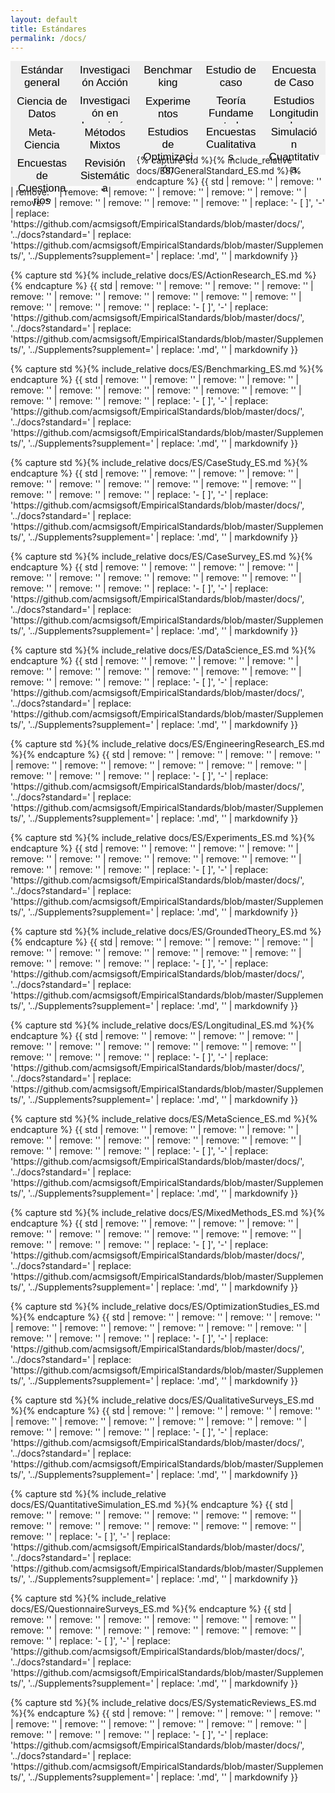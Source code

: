 ```yaml
---
layout: default
title: Estándares
permalink: /docs/
---   
```


<html>
<head>
<style>
.tablinks {
  background-color: #inherit;
  color: black;
  float: left;
  border: none;
  outline: none;
  cursor: pointer;
  padding: 4px 10px;
  font-size: 17px;
  height: 50px;
  width: 20%;
}

.tablinks:hover {
  background-color: #ddd;
}

.tab {
  padding-bottom: 130px;
}

.tab button.active {
  background-color: #ccc;
}

.tabcontent {
  color: black;
  display: none;
  padding: 10px 20px;
  height: 100%;
}
</style>
<script src="../form_generator/js/read_standards.js"></script>
<script>
function openStandardFromURL(evt) {
  standardName = getParameterByName('standard')[0].replaceAll('"', '');

  var i, tabcontent, tablinks;
  tabcontent = document.getElementsByClassName("tabcontent");
  for (i = 0; i < tabcontent.length; i++) {
    tabcontent[i].style.display = "none";
  }
  tablinks = document.getElementsByClassName("tablinks");
  for (i = 0; i < tablinks.length; i++) {
    tablinks[i].className = tablinks[i].className.replace(" active", "");
  }
  document.getElementById(standardName).style.display = "block";
  document.getElementById(standardName+'_b').className += " active";
}
</script>
</head>
<body onload="openStandardFromURL(event)">

<div class="tab">
  <button id="GeneralStandard_b"        class="tablinks" onclick="openStandard(event, 'GeneralStandard')">Estándar general</button>
  <button id="ActionResearch_b"         class="tablinks" onclick="openStandard(event, 'ActionResearch')">Investigación Acción</button>
  <button id="Benchmarking_b"           class="tablinks" onclick="openStandard(event, 'Benchmarking')">Benchmarking</button>
  <button id="CaseStudy_b"              class="tablinks" onclick="openStandard(event, 'CaseStudy')">Estudio de caso</button>
  <button id="CaseSurvey_b"             class="tablinks" onclick="openStandard(event, 'CaseSurvey')">Encuesta de Caso</button>
  <button id="DataScience_b"            class="tablinks" onclick="openStandard(event, 'DataScience')">Ciencia de Datos</button>
  <button id="EngineeringResearch_b"    class="tablinks" onclick="openStandard(event, 'EngineeringResearch')">Investigación en Ingeniería</button>
  <button id="Experiments_b"            class="tablinks" onclick="openStandard(event, 'Experiments')">Experimentos</button>
  <button id="GroundedTheory_b"         class="tablinks" onclick="openStandard(event, 'GroundedTheory')">Teoría Fundamentada</button>
  <button id="Longitudinal_b"           class="tablinks" onclick="openStandard(event, 'Longitudinal')">Estudios Longitudinales</button>
  <button id="MetaScience_b"            class="tablinks" onclick="openStandard(event, 'MetaScience')">Meta-Ciencia</button>
  <button id="MixedMethods_b"           class="tablinks" onclick="openStandard(event, 'MixedMethods')">Métodos Mixtos</button>
  <button id="OptimizationStudies_b"    class="tablinks" onclick="openStandard(event, 'OptimizationStudies')">Estudios de Optimización</button>
  <button id="QualitativeSurveys_b"     class="tablinks" onclick="openStandard(event, 'QualitativeSurveys')">Encuestas Cualitativas</button>
  <button id="QuantitativeSimulation_b" class="tablinks" onclick="openStandard(event, 'QuantitativeSimulation')">Simulación Cuantitativa</button>
  <button id="QuestionnaireSurveys_b"   class="tablinks" onclick="openStandard(event, 'QuestionnaireSurveys')">Encuestas de Cuestionarios</button>
  <button id="SystematicReviews_b"      class="tablinks" onclick="openStandard(event, 'SystematicReviews')">Revisión Sistemática</button>
</div>
<br>
<br>
<div id="GeneralStandard" class="tabcontent">
  <p>
    {% capture std %}{% include_relative docs/ES/GeneralStandard_ES.md %}{% endcapture %}
    {{ std | remove: '<standard name="General Standard">' | remove: '<checklist name="Essential">' | remove: '<checklist name="Desirable">' | remove: '<checklist name="Extraordinary">' | remove: '</checklist>' | remove: '</standard>' | remove: '<footnote>' | remove: '</footnote>' | remove: '<intro>' | remove: '<method>' | remove: '<results>' | remove: '<discussion>' | remove: '<other>' | replace: '- [ ]', '-' | replace: 'https://github.com/acmsigsoft/EmpiricalStandards/blob/master/docs/', '../docs?standard=' | replace: 'https://github.com/acmsigsoft/EmpiricalStandards/blob/master/Supplements/', '../Supplements?supplement=' | replace: '.md', '' | markdownify }}
  </p>
</div>

<div id="ActionResearch" class="tabcontent">
  <p>
    {% capture std %}{% include_relative docs/ES/ActionResearch_ES.md %}{% endcapture %}
    {{ std | remove: '<standard name="Action Research">' | remove: '<checklist name="Essential">' | remove: '<checklist name="Desirable">' | remove: '<checklist name="Extraordinary">' | remove: '</checklist>' | remove: '</standard>' | remove: '<footnote>' | remove: '</footnote>' | remove: '<intro>' | remove: '<method>' | remove: '<results>' | remove: '<discussion>' | remove: '<other>' | replace: '- [ ]', '-' | replace: 'https://github.com/acmsigsoft/EmpiricalStandards/blob/master/docs/', '../docs?standard=' | replace: 'https://github.com/acmsigsoft/EmpiricalStandards/blob/master/Supplements/', '../Supplements?supplement=' | replace: '.md', '' | markdownify }}
  </p>
</div>
    <div id="Benchmarking" class="tabcontent">
  <p>
    {% capture std %}{% include_relative docs/ES/Benchmarking_ES.md %}{% endcapture %}
    {{ std | remove: '<standard name="Benchmarking (of Software Systems)">' | remove: '<checklist name="Essential">' | remove: '<checklist name="Desirable">' | remove: '<checklist name="Extraordinary">' | remove: '</checklist>' | remove: '</standard>' | remove: '<footnote>' | remove: '</footnote>' | remove: '<intro>' | remove: '<method>' | remove: '<results>' | remove: '<discussion>' | remove: '<other>' | replace: '- [ ]', '-' | replace: 'https://github.com/acmsigsoft/EmpiricalStandards/blob/master/docs/', '../docs?standard=' | replace: 'https://github.com/acmsigsoft/EmpiricalStandards/blob/master/Supplements/', '../Supplements?supplement=' | replace: '.md', '' | markdownify }}
  </p>
</div>

<div id="CaseStudy" class="tabcontent">
  <p>
    {% capture std %}{% include_relative docs/ES/CaseStudy_ES.md %}{% endcapture %}
    {{ std | remove: '<standard name="Case Study and Ethnography">' | remove: '<checklist name="Essential">' | remove: '<checklist name="Desirable">' | remove: '<checklist name="Extraordinary">' | remove: '</checklist>' | remove: '</standard>' | remove: '<footnote>' | remove: '</footnote>' | remove: '<intro>' | remove: '<method>' | remove: '<results>' | remove: '<discussion>' | remove: '<other>' | replace: '- [ ]', '-' | replace: 'https://github.com/acmsigsoft/EmpiricalStandards/blob/master/docs/', '../docs?standard=' | replace: 'https://github.com/acmsigsoft/EmpiricalStandards/blob/master/Supplements/', '../Supplements?supplement=' | replace: '.md', '' | markdownify }}
  </p>
</div>

<div id="CaseSurvey" class="tabcontent">
  <p>
    {% capture std %}{% include_relative docs/ES/CaseSurvey_ES.md %}{% endcapture %}
    {{ std | remove: '<standard name="Case Survey">' | remove: '<checklist name="Essential">' | remove: '<checklist name="Desirable">' | remove: '<checklist name="Extraordinary">' | remove: '</checklist>' | remove: '</standard>' | remove: '<footnote>' | remove: '</footnote>' | remove: '<intro>' | remove: '<method>' | remove: '<results>' | remove: '<discussion>' | remove: '<other>' | replace: '- [ ]', '-' | replace: 'https://github.com/acmsigsoft/EmpiricalStandards/blob/master/docs/', '../docs?standard=' | replace: 'https://github.com/acmsigsoft/EmpiricalStandards/blob/master/Supplements/', '../Supplements?supplement=' | replace: '.md', '' | markdownify }}
  </p>
</div>

<div id="DataScience" class="tabcontent">
  <p>
    {% capture std %}{% include_relative docs/ES/DataScience_ES.md %}{% endcapture %}
    {{ std | remove: '<standard name="Data Science">' | remove: '<checklist name="Essential">' | remove: '<checklist name="Desirable">' | remove: '<checklist name="Extraordinary">' | remove: '</checklist>' | remove: '</standard>' | remove: '<footnote>' | remove: '</footnote>' | remove: '<intro>' | remove: '<method>' | remove: '<results>' | remove: '<discussion>' | remove: '<other>' | replace: '- [ ]', '-' | replace: 'https://github.com/acmsigsoft/EmpiricalStandards/blob/master/docs/', '../docs?standard=' | replace: 'https://github.com/acmsigsoft/EmpiricalStandards/blob/master/Supplements/', '../Supplements?supplement=' | replace: '.md', '' | markdownify }}
  </p>
</div>

<div id="EngineeringResearch" class="tabcontent">
  <p>
    {% capture std %}{% include_relative docs/ES/EngineeringResearch_ES.md %}{% endcapture %}
    {{ std | remove: '<standard name="Engineering Methods">' | remove: '<checklist name="Essential">' | remove: '<checklist name="Desirable">' | remove: '<checklist name="Extraordinary">' | remove: '</checklist>' | remove: '</standard>' | remove: '<footnote>' | remove: '</footnote>' | remove: '<intro>' | remove: '<method>' | remove: '<results>' | remove: '<discussion>' | remove: '<other>' | replace: '- [ ]', '-' | replace: 'https://github.com/acmsigsoft/EmpiricalStandards/blob/master/docs/', '../docs?standard=' | replace: 'https://github.com/acmsigsoft/EmpiricalStandards/blob/master/Supplements/', '../Supplements?supplement=' | replace: '.md', '' | markdownify }}
  </p>
</div>

<div id="Experiments" class="tabcontent">
  <p>
    {% capture std %}{% include_relative docs/ES/Experiments_ES.md %}{% endcapture %}
    {{ std | remove: '<standard name="Experiments (with Human Participants)">' | remove: '<checklist name="Essential">' | remove: '<checklist name="Desirable">' | remove: '<checklist name="Extraordinary">' | remove: '</checklist>' | remove: '</standard>' | remove: '<footnote>' | remove: '</footnote>' | remove: '<intro>' | remove: '<method>' | remove: '<results>' | remove: '<discussion>' | remove: '<other>' | replace: '- [ ]', '-' | replace: 'https://github.com/acmsigsoft/EmpiricalStandards/blob/master/docs/', '../docs?standard=' | replace: 'https://github.com/acmsigsoft/EmpiricalStandards/blob/master/Supplements/', '../Supplements?supplement=' | replace: '.md', '' | markdownify }}
  </p>
</div>

<div id="GroundedTheory" class="tabcontent">
  <p>
    {% capture std %}{% include_relative docs/ES/GroundedTheory_ES.md %}{% endcapture %}
    {{ std | remove: '<standard name="Grounded Theory">' | remove: '<checklist name="Essential">' | remove: '<checklist name="Desirable">' | remove: '<checklist name="Extraordinary">' | remove: '</checklist>' | remove: '</standard>' | remove: '<footnote>' | remove: '</footnote>' | remove: '<intro>' | remove: '<method>' | remove: '<results>' | remove: '<discussion>' | remove: '<other>' | replace: '- [ ]', '-' | replace: 'https://github.com/acmsigsoft/EmpiricalStandards/blob/master/docs/', '../docs?standard=' | replace: 'https://github.com/acmsigsoft/EmpiricalStandards/blob/master/Supplements/', '../Supplements?supplement=' | replace: '.md', '' | markdownify }}
  </p>
</div>

<div id="Longitudinal" class="tabcontent">
  <p>
    {% capture std %}{% include_relative docs/ES/Longitudinal_ES.md %}{% endcapture %}
    {{ std | remove: '<standard name="Longitudinal">' | remove: '<checklist name="Essential">' | remove: '<checklist name="Desirable">' | remove: '<checklist name="Extraordinary">' | remove: '</checklist>' | remove: '</standard>' | remove: '<footnote>' | remove: '</footnote>' | remove: '<intro>' | remove: '<method>' | remove: '<results>' | remove: '<discussion>' | remove: '<other>' | replace: '- [ ]', '-' | replace: 'https://github.com/acmsigsoft/EmpiricalStandards/blob/master/docs/', '../docs?standard=' | replace: 'https://github.com/acmsigsoft/EmpiricalStandards/blob/master/Supplements/', '../Supplements?supplement=' | replace: '.md', '' | markdownify }}
  </p>
</div>
<div id="MetaScience" class="tabcontent">
  <p>
    {% capture std %}{% include_relative docs/ES/MetaScience_ES.md %}{% endcapture %}
    {{ std | remove: '<standard name="Meta Science">' | remove: '<checklist name="Essential">' | remove: '<checklist name="Desirable">' | remove: '<checklist name="Extraordinary">' | remove: '</checklist>' | remove: '</standard>' | remove: '<footnote>' | remove: '</footnote>' | remove: '<intro>' | remove: '<method>' | remove: '<results>' | remove: '<discussion>' | remove: '<other>' | replace: '- [ ]', '-' | replace: 'https://github.com/acmsigsoft/EmpiricalStandards/blob/master/docs/', '../docs?standard=' | replace: 'https://github.com/acmsigsoft/EmpiricalStandards/blob/master/Supplements/', '../Supplements?supplement=' | replace: '.md', '' | markdownify }}
  </p>
</div>
<div id="MixedMethods" class="tabcontent">
  <p>
    {% capture std %}{% include_relative docs/ES/MixedMethods_ES.md %}{% endcapture %}
    {{ std | remove: '<standard name="Mixed Methods">' | remove: '<checklist name="Essential">' | remove: '<checklist name="Desirable">' | remove: '<checklist name="Extraordinary">' | remove: '</checklist>' | remove: '</standard>' | remove: '<footnote>' | remove: '</footnote>' | remove: '<intro>' | remove: '<method>' | remove: '<results>' | remove: '<discussion>' | remove: '<other>' | replace: '- [ ]', '-' | replace: 'https://github.com/acmsigsoft/EmpiricalStandards/blob/master/docs/', '../docs?standard=' | replace: 'https://github.com/acmsigsoft/EmpiricalStandards/blob/master/Supplements/', '../Supplements?supplement=' | replace: '.md', '' | markdownify }}
  </p>
</div>

<div id="OptimizationStudies" class="tabcontent">
  <p>
    {% capture std %}{% include_relative docs/ES/OptimizationStudies_ES.md %}{% endcapture %}
    {{ std | remove: '<standard name="Optimization Studies">' | remove: '<checklist name="Essential">' | remove: '<checklist name="Desirable">' | remove: '<checklist name="Extraordinary">' | remove: '</checklist>' | remove: '</standard>' | remove: '<footnote>' | remove: '</footnote>' | remove: '<intro>' | remove: '<method>' | remove: '<results>' | remove: '<discussion>' | remove: '<other>' | replace: '- [ ]', '-' | replace: 'https://github.com/acmsigsoft/EmpiricalStandards/blob/master/docs/', '../docs?standard=' | replace: 'https://github.com/acmsigsoft/EmpiricalStandards/blob/master/Supplements/', '../Supplements?supplement=' | replace: '.md', '' | markdownify }}
  </p>
</div>

<div id="QualitativeSurveys" class="tabcontent">
  <p>
    {% capture std %}{% include_relative docs/ES/QualitativeSurveys_ES.md %}{% endcapture %}
    {{ std | remove: '<standard name="Qualitative Surveys (Interview Studies)">' | remove: '<checklist name="Essential">' | remove: '<checklist name="Desirable">' | remove: '<checklist name="Extraordinary">' | remove: '</checklist>' | remove: '</standard>' | remove: '<footnote>' | remove: '</footnote>' | remove: '<intro>' | remove: '<method>' | remove: '<results>' | remove: '<discussion>' | remove: '<other>' | replace: '- [ ]', '-' | replace: 'https://github.com/acmsigsoft/EmpiricalStandards/blob/master/docs/', '../docs?standard=' | replace: 'https://github.com/acmsigsoft/EmpiricalStandards/blob/master/Supplements/', '../Supplements?supplement=' | replace: '.md', '' | markdownify }}
  </p>
</div>

<div id="QuantitativeSimulation" class="tabcontent">
  <p>
    {% capture std %}{% include_relative docs/ES/QuantitativeSimulation_ES.md %}{% endcapture %}
    {{ std | remove: '<standard name="Simulation">' | remove: '<checklist name="Essential">' | remove: '<checklist name="Desirable">' | remove: '<checklist name="Extraordinary">' | remove: '</checklist>' | remove: '</standard>' | remove: '<footnote>' | remove: '</footnote>' | remove: '<intro>' | remove: '<method>' | remove: '<results>' | remove: '<discussion>' | remove: '<other>' | replace: '- [ ]', '-' | replace: 'https://github.com/acmsigsoft/EmpiricalStandards/blob/master/docs/', '../docs?standard=' | replace: 'https://github.com/acmsigsoft/EmpiricalStandards/blob/master/Supplements/', '../Supplements?supplement=' | replace: '.md', '' | markdownify }}
  </p>
</div>

<div id="QuestionnaireSurveys" class="tabcontent">
  <p>
    {% capture std %}{% include_relative docs/ES/QuestionnaireSurveys_ES.md %}{% endcapture %}
    {{ std | remove: '<standard name="Questionnaire Surveys">' | remove: '<checklist name="Essential">' | remove: '<checklist name="Desirable">' | remove: '<checklist name="Extraordinary">' | remove: '</checklist>' | remove: '</standard>' | remove: '<footnote>' | remove: '</footnote>' | remove: '<intro>' | remove: '<method>' | remove: '<results>' | remove: '<discussion>' | remove: '<other>' | replace: '- [ ]', '-' | replace: 'https://github.com/acmsigsoft/EmpiricalStandards/blob/master/docs/', '../docs?standard=' | replace: 'https://github.com/acmsigsoft/EmpiricalStandards/blob/master/Supplements/', '../Supplements?supplement=' | replace: '.md', '' | markdownify }}
  </p>
</div>

<div id="SystematicReviews" class="tabcontent">
  <p>
    {% capture std %}{% include_relative docs/ES/SystematicReviews_ES.md %}{% endcapture %}
    {{ std | remove: '<standard name="Systematic Reviews">' | remove: '<checklist name="Essential">' | remove: '<checklist name="Desirable">' | remove: '<checklist name="Extraordinary">' | remove: '</checklist>' | remove: '</standard>' | remove: '<footnote>' | remove: '</footnote>' | remove: '<intro>' | remove: '<method>' | remove: '<results>' | remove: '<discussion>' | remove: '<other>' | replace: '- [ ]', '-' | replace: 'https://github.com/acmsigsoft/EmpiricalStandards/blob/master/docs/', '../docs?standard=' | replace: 'https://github.com/acmsigsoft/EmpiricalStandards/blob/master/Supplements/', '../Supplements?supplement=' | replace: '.md', '' | markdownify }}
  </p>
</div>

<script>
function openStandard(evt, standardName) {
  var i, tabcontent, tablinks;

  tabcontent = document.getElementsByClassName("tabcontent");
  for (i = 0; i < tabcontent.length; i++) {
    tabcontent[i].style.display = "none";
  }
  tablinks = document.getElementsByClassName("tablinks");
  for (i = 0; i < tablinks.length; i++) {
    tablinks[i].className = tablinks[i].className.replace(" active", "");
  }
  document.getElementById(standardName).style.display = "block";
  evt.currentTarget.className += " active";
  window.history.replaceState('', '', '?standard='+standardName);
}
</script>
   
</body>
</html> 
